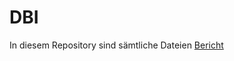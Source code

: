 # DBI
In diesem Repository sind sämtliche Dateien
[Bericht](https://github.com/Mr-Phil1/DBI-ProjektSem1/blob/main/Bericht.md)
